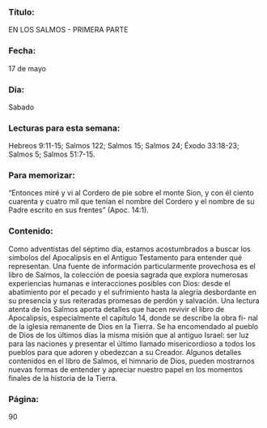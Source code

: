### Título:

EN LOS SALMOS - PRIMERA PARTE

### Fecha:

17 de mayo

### Dia:

Sabado

### Lecturas para esta semana:

Hebreos 9:11-15; Salmos 122; Salmos
15; Salmos 24; Éxodo 33:18-23; Salmos 5; Salmos 51:7-15.

### Para memorizar:

“Entonces miré y vi al Cordero de pie sobre el monte Sion, y con él ciento cuarenta
y cuatro mil que tenían el nombre del Cordero y el nombre de su Padre escrito en
sus frentes” (Apoc. 14:1).

### Contenido:

Como adventistas del séptimo día, estamos acostumbrados a buscar los
símbolos del Apocalipsis en el Antiguo Testamento para entender qué
representan. Una fuente de información particularmente provechosa
es el libro de Salmos, la colección de poesía sagrada que explora numerosas
experiencias humanas e interacciones posibles con Dios: desde el abatimiento
por el pecado y el sufrimiento hasta la alegría desbordante en su presencia y
sus reiteradas promesas de perdón y salvación.
Una lectura atenta de los Salmos aporta detalles que hacen revivir el libro
de Apocalipsis, especialmente el capítulo 14, donde se describe la obra fi-
nal de la iglesia remanente de Dios en la Tierra. Se ha encomendado al pueblo
de Dios de los últimos días la misma misión que al antiguo Israel: ser luz para
las naciones y presentar el último llamado misericordioso a todos los pueblos
para que adoren y obedezcan a su Creador.
Algunos detalles contenidos en el libro de Salmos, el himnario de Dios,
pueden mostrarnos nuevas formas de entender y apreciar nuestro papel en los
momentos finales de la historia de la Tierra.

### Página:

90
